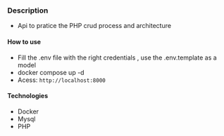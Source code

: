 ### Description
- Api to pratice the PHP crud process and architecture

#### How to use
- Fill the .env file with the right credentials , use the .env.template as a model
- docker compose up -d 
-  Acess: ``` http://localhost:8000 ```

#### Technologies

- Docker
- Mysql
- PHP